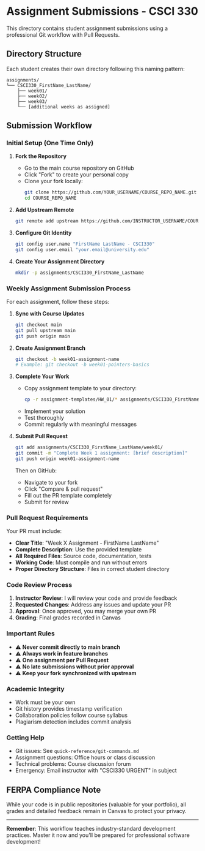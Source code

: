 # Assignment Submissions - CSCI 330

This directory contains student assignment submissions using a professional Git workflow with Pull Requests.

## Directory Structure

Each student creates their own directory following this naming pattern:
```
assignments/
└── CSCI330_FirstName_LastName/
    ├── week01/
    ├── week02/
    ├── week03/
    └── [additional weeks as assigned]
```

## Submission Workflow

### Initial Setup (One Time Only)

1. **Fork the Repository**
   - Go to the main course repository on GitHub
   - Click "Fork" to create your personal copy
   - Clone your fork locally:
     ```bash
     git clone https://github.com/YOUR_USERNAME/COURSE_REPO_NAME.git
     cd COURSE_REPO_NAME
     ```

2. **Add Upstream Remote**
   ```bash
   git remote add upstream https://github.com/INSTRUCTOR_USERNAME/COURSE_REPO_NAME.git
   ```

3. **Configure Git Identity**
   ```bash
   git config user.name "FirstName LastName - CSCI330"
   git config user.email "your.email@university.edu"
   ```

4. **Create Your Assignment Directory**
   ```bash
   mkdir -p assignments/CSCI330_FirstName_LastName
   ```

### Weekly Assignment Submission Process

For each assignment, follow these steps:

1. **Sync with Course Updates**
   ```bash
   git checkout main
   git pull upstream main
   git push origin main
   ```

2. **Create Assignment Branch**
   ```bash
   git checkout -b week01-assignment-name
   # Example: git checkout -b week01-pointers-basics
   ```

3. **Complete Your Work**
   - Copy assignment template to your directory:
     ```bash
     cp -r assignment-templates/HW_01/* assignments/CSCI330_FirstName_LastName/week01/
     ```
   - Implement your solution
   - Test thoroughly
   - Commit regularly with meaningful messages

4. **Submit Pull Request**
   ```bash
   git add assignments/CSCI330_FirstName_LastName/week01/
   git commit -m "Complete Week 1 assignment: [brief description]"
   git push origin week01-assignment-name
   ```
   
   Then on GitHub:
   - Navigate to your fork
   - Click "Compare & pull request"
   - Fill out the PR template completely
   - Submit for review

### Pull Request Requirements

Your PR must include:
- **Clear Title**: "Week X Assignment - FirstName LastName"
- **Complete Description**: Use the provided template
- **All Required Files**: Source code, documentation, tests
- **Working Code**: Must compile and run without errors
- **Proper Directory Structure**: Files in correct student directory

### Code Review Process

1. **Instructor Review**: I will review your code and provide feedback
2. **Requested Changes**: Address any issues and update your PR
3. **Approval**: Once approved, you may merge your own PR
4. **Grading**: Final grades recorded in Canvas

### Important Rules

- ⚠️ **Never commit directly to main branch**
- ⚠️ **Always work in feature branches**
- ⚠️ **One assignment per Pull Request**
- ⚠️ **No late submissions without prior approval**
- ⚠️ **Keep your fork synchronized with upstream**

### Academic Integrity

- Work must be your own
- Git history provides timestamp verification
- Collaboration policies follow course syllabus
- Plagiarism detection includes commit analysis

### Getting Help

- Git issues: See `quick-reference/git-commands.md`
- Assignment questions: Office hours or class discussion
- Technical problems: Course discussion forum
- Emergency: Email instructor with "CSCI330 URGENT" in subject

## FERPA Compliance Note

While your code is in public repositories (valuable for your portfolio), all grades and detailed feedback remain in Canvas to protect your privacy.

---

**Remember**: This workflow teaches industry-standard development practices. Master it now and you'll be prepared for professional software development!
